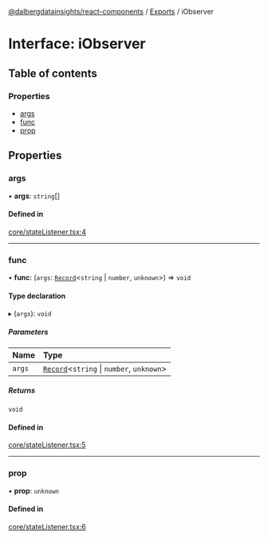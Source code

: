 [@dalbergdatainsights/react-components](../README.md) / [Exports](../modules.md) / iObserver

# Interface: iObserver

## Table of contents

### Properties

- [args](iObserver.md#args)
- [func](iObserver.md#func)
- [prop](iObserver.md#prop)

## Properties

### args

• **args**: `string`[]

#### Defined in

[core/stateListener.tsx:4](https://github.com/DalbergDataInsights/react-components/blob/d32d0bb/core/stateListener.tsx#L4)

___

### func

• **func**: (`args`: [`Record`](../modules/internal_.md#record)<`string` \| `number`, `unknown`\>) => `void`

#### Type declaration

▸ (`args`): `void`

##### Parameters

| Name | Type |
| :------ | :------ |
| `args` | [`Record`](../modules/internal_.md#record)<`string` \| `number`, `unknown`\> |

##### Returns

`void`

#### Defined in

[core/stateListener.tsx:5](https://github.com/DalbergDataInsights/react-components/blob/d32d0bb/core/stateListener.tsx#L5)

___

### prop

• **prop**: `unknown`

#### Defined in

[core/stateListener.tsx:6](https://github.com/DalbergDataInsights/react-components/blob/d32d0bb/core/stateListener.tsx#L6)
